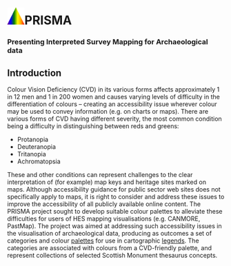 <h1><img src="./img/icon-prisma.svg" width=40px height=40px style="border:0"/>PRISMA</h1>
<h3>Presenting Interpreted Survey Mapping for Archaeological data</h3>

## Introduction
Colour Vision Deficiency (CVD) in its various forms affects approximately 1 in 12 men and 1 in 200 women and causes varying levels of difficulty in the differentiation of colours – creating an accessibility issue wherever colour may be used to convey information (e.g. on charts or maps). There are various forms of CVD having different severity, the most common condition being a difficulty in distinguishing between reds and greens:

* Protanopia
* Deuteranopia
* Tritanopia
* Achromatopsia
 
These and other conditions can represent challenges to the clear interpretation of (for example) map keys and heritage sites marked on maps. Although accessibility guidance for public sector web sites does not specifically apply to maps, it is right to consider and address these issues to improve the accessibility of all publicly available online content. The PRISMA project sought to develop suitable colour palettes to alleviate these difficulties for users of HES mapping visualisations (e.g. CANMORE, PastMap). The project was aimed at addressing such accessibility issues in the visualisation of archaeological data, producing as outcomes a set of categories and colour [palettes](palettes.md) for use  in cartographic [legends](legends.md). The categories are associated with colours from a CVD-friendly palette, and represent collections of selected Scottish Monument thesaurus concepts.



